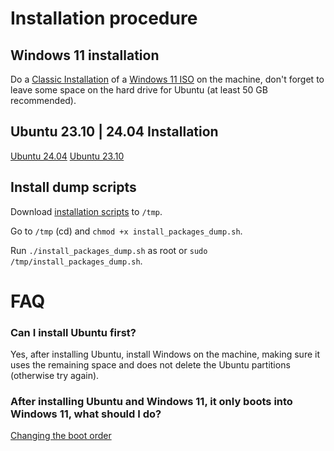 # Installation procedure

## Windows 11 installation

Do a [Classic Installation](https://www.tomshardware.com/how-to/clean-install-windows-11) of a [Windows 11 ISO](https://www.microsoft.com/en-us/software-download/windows11) on the machine, don't forget to leave some space on the hard drive for Ubuntu (at least 50 GB recommended).

## Ubuntu 23.10 | 24.04 Installation

[Ubuntu 24.04](https://releases.ubuntu.com/noble/)
[Ubuntu 23.10](https://releases.ubuntu.com/mantic/)

## Install dump scripts

Download [installation scripts](https://github.com/Epitech/dump) to `/tmp`.

Go to `/tmp` (cd) and `chmod +x install_packages_dump.sh`.

Run `./install_packages_dump.sh` as root or `sudo /tmp/install_packages_dump.sh`.

# FAQ

### Can I install Ubuntu first?

Yes, after installing Ubuntu, install Windows on the machine, making sure it uses the remaining space and does not delete the Ubuntu partitions (otherwise try again).

### After installing Ubuntu and Windows 11, it only boots into Windows 11, what should I do?

[Changing the boot order](https://askubuntu.com/a/1394945)